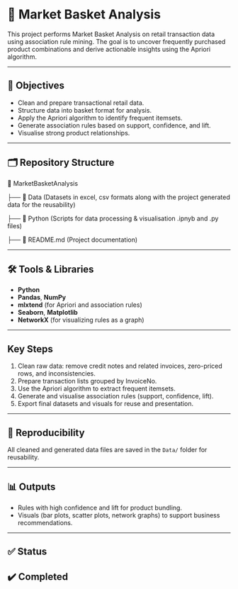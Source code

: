 # 🛒 Market Basket Analysis

This project performs Market Basket Analysis on retail transaction data using association rule mining. The goal is to uncover frequently purchased product combinations and derive actionable insights using the Apriori algorithm.

---

## 📌 Objectives

- Clean and prepare transactional retail data.
- Structure data into basket format for analysis.
- Apply the Apriori algorithm to identify frequent itemsets.
- Generate association rules based on support, confidence, and lift.
- Visualise strong product relationships.

---

## 🗂️ Repository Structure

📂 MarketBasketAnalysis

├── 📂 Data (Datasets in excel, csv formats along with the project generated data for the reusability)

├── 📂 Python (Scripts for data processing & visualisation .ipnyb and .py files)

├── 📜 README.md (Project documentation)

---

## 🛠️ Tools & Libraries

- **Python**
- **Pandas**, **NumPy**
- **mlxtend** (for Apriori and association rules)
- **Seaborn**, **Matplotlib**
- **NetworkX** (for visualizing rules as a graph)

---

## Key Steps

1. Clean raw data: remove credit notes and related invoices, zero-priced rows, and inconsistencies.
2. Prepare transaction lists grouped by InvoiceNo.
3. Use the Apriori algorithm to extract frequent itemsets.
4. Generate and visualise association rules (support, confidence, lift).
5. Export final datasets and visuals for reuse and presentation.

---

## 🔁 Reproducibility

All cleaned and generated data files are saved in the `Data/` folder for reusability.

---

## 📊 Outputs

- Rules with high confidence and lift for product bundling.
- Visuals (bar plots, scatter plots, network graphs) to support business recommendations.

---

## ✅ Status

✔️ Completed  
---
